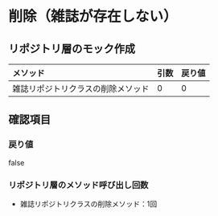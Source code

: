# 削除（雑誌が存在しない）

## リポジトリ層のモック作成
|メソッド|引数|戻り値|
|:--|:--|:--|
|雑誌リポジトリクラスの削除メソッド|0|0|

## 確認項目
### 戻り値
false

### リポジトリ層のメソッド呼び出し回数
- 雑誌リポジトリクラスの削除メソッド：1回
